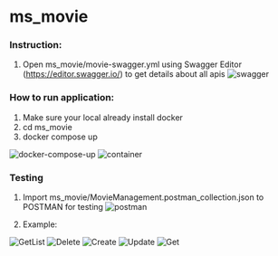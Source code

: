 # ms_movie

### Instruction:
1. Open ms_movie/movie-swagger.yml using Swagger Editor (https://editor.swagger.io/) to get details about all apis
   ![swagger](https://github.com/voduythao56/ms_movie/assets/90848380/f41ffb94-f98f-441e-8296-bb914ebb7706)

### How to run application:
1. Make sure your local already install docker
2. cd ms_movie
3. docker compose up
   
![docker-compose-up](https://github.com/voduythao56/ms_movie/assets/90848380/9050d16a-14dc-4d66-ae8a-76326b1a6abd)
![container](https://github.com/voduythao56/ms_movie/assets/90848380/87a7fe76-07db-42e8-86bc-b263ec2c5392)




### Testing
1. Import ms_movie/MovieManagement.postman_collection.json to POSTMAN for testing
![postman](https://github.com/voduythao56/ms_movie/assets/90848380/5b944e4f-624a-4110-b327-f639f1b9592d)

2. Example:

![GetList](https://github.com/voduythao56/ms_movie/assets/90848380/6aaee99f-d4f6-4b10-a6d0-bbac45d9ecc2)
![Delete](https://github.com/voduythao56/ms_movie/assets/90848380/fdcdc6cc-94b2-4893-8a9e-5b45e695471d)
![Create](https://github.com/voduythao56/ms_movie/assets/90848380/991d449b-093e-4eeb-80d6-f3db7c7d79e8)
![Update](https://github.com/voduythao56/ms_movie/assets/90848380/e7848609-13cc-4719-93e3-6aa506fad65f)
![Get](https://github.com/voduythao56/ms_movie/assets/90848380/2f5d69f6-611a-41eb-91fe-d62d18e66635)
